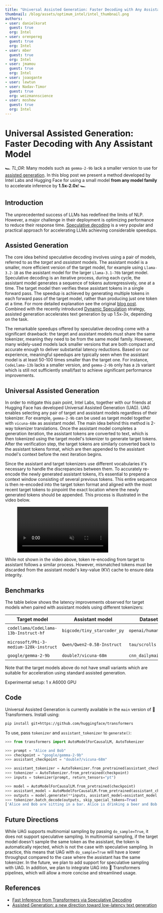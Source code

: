 ```yaml
---
title: "Universal Assisted Generation: Faster Decoding with Any Assistant Model"
thumbnail: /blog/assets/optimum_intel/intel_thumbnail.png
authors:
- user: danielkorat
  guest: true
  org: Intel
- user: orenpereg
  guest: true
  org: Intel
- user: mber
  guest: true
  org: Intel
- user: jmamou
  guest: true
  org: Intel
- user: joaogante
- user: lewtun
- user: Nadav-Timor
  guest: true
  org: weizmannscience
- user: moshew
  guest: true
  org: Intel
---
```


# Universal Assisted Generation: Faster Decoding with Any Assistant Model

🏎️ <em>TL;DR</em>: Many models such as `gemma-2-9b` lack a smaller version to use for [assisted generation](https://huggingface.co/blog/assisted-generation). In this blog post we present a method developed by Intel Labs and Hugging Face for using a small model **from any model family** to accelerate inference by **1.5x-2.0x**! 🏎️

## Introduction

The unprecedented success of LLMs has redefined the limits of NLP. However, a major challenge in their deployment is optimizing performance to reduce their response time.
[Speculative decoding](https://arxiv.org/abs/2211.17192) is a very popular and practical approach for accelerating LLMs achieving considerable speedups.

## Assisted Generation
 
The core idea behind speculative decoding involves using a pair of models, referred to as the _target_ and _assistant_ models. The assistant model is a smaller, more efficient version of the target model, for example using `Llama-3.2-1B` as the assistant model for the larger `Llama-3.1-70b` target model.
Speculative decoding is an iterative process, during each cycle, the assistant model generates a sequence of tokens autoregressively, one at a time. The target model then verifies these assistant tokens in a single forward pass. The speedup is achieved by generating multiple tokens in each forward pass of the target model, rather than producing just one token at a time. For more detailed explanation see the original [blog post](https://huggingface.co/blog/assisted-generation). Combined with the recently introduced [Dynamic Speculation](https://huggingface.co/blog/dynamic_speculation_lookahead) strategy, assisted generation accelerates text generation by up 1.5x-3x, depending on the task.

The remarkable speedups offered by speculative decoding come with a significant drawback: the target and assistant models must share the same tokenizer, meaning they need to be from the same model family. However, many widely-used models lack smaller versions that are both compact and accurate enough to deliver substantial latency reductions. Based on our experience, meaningful speedups are typically seen when the assistant model is at least 50-100 times smaller than the target one. For instance, `CodeLlama-13b` lacks a smaller version, and `gemma-2-9b` only has a `2b` variant which is still not sufficiently small/fast to achieve significant performance improvements.

## Universal Assisted Generation
 
In order to mitigate this pain point, Intel Labs, together with our friends at Hugging Face has developed Universal Assisted Generation (UAG). UAG enables selecting any pair of target and assistant models regardless of their tokenizer. For example, `gemma-2-9b` can be used as target model together with `vicuna-68m` as assistant model. The main idea behind this method is 2-way tokenizer translations. Once the assistant model completes a generation iteration, the assistant tokens are converted to text, which is then tokenized using the target model's tokenizer to generate target tokens. After the verification step, the target tokens are similarly converted back to the assistant tokens format, which are then appended to the assistant model's context before the next iteration begins.

Since the assistant and target tokenizers use different vocabularies it's necessary to handle the discrepancies between them. To accurately re-encode the newly generated assistant tokens, it’s essential to prepend a context window consisting of several previous tokens. This entire sequence is then re-encoded into the target token format and aligned with the most recent target tokens to pinpoint the exact location where the newly generated tokens should be appended. This process is illustrated in the video below.


<!-- [GIF 1 -- FWD PASS] -->
<figure class="image table text-center m-0 w-full">
    <video
        style="max-width: 80%; margin: auto;"
        autoplay loop muted playsinline
        src="https://huggingface.co/datasets/huggingface/documentation-images/resolve/main/blog/universal-assisted-generation/method-animation.mov"
    ></video>
</figure>

While not shown in the video above, token re-encoding from target to assistant follows a similar process. However, mismatched tokens must be discarded from the assistant model's key-value (KV) cache to ensure data integrity.


## Benchmarks

The table below shows the latency improvements observed for target models when paired with assistant models using different tokenizers:

| Target model | Assistant model | Dataset | Task | Speedup |
|----------------------|---------------------|---------------------------|---------------------------|---------------------------|
| `codellama/CodeLlama-13b-Instruct-hf` | `bigcode/tiny_starcoder_py` | `openai/humaneval` | code generation | **1.90x** |
| `microsoft/Phi-3-medium-128k-instruct` | `Qwen/Qwen2-0.5B-Instruct`  | `tau/scrolls`   | long-context summarization | **1.91x** |
| `google/gemma-2-9b` | `double7/vicuna-68m`  | `cnn_dailymail`   | summarization | **1.76x** |

Note that the target models above do not have small variants which are suitable for acceleration using standard assisted generation.

Experimental setup: 1 x A6000 GPU

## Code

Universal Assisted Generation is currently available in the `main` version of 🤗 Transformers. Install using:

```bash
pip install git+https://github.com/huggingface/transformers
```

To use, pass `tokenizer` and `assistant_tokenizer` to `generate()`:

```python
>>> from transformers import AutoModelForCausalLM, AutoTokenizer

>>> prompt = "Alice and Bob"
>>> checkpoint = "google/gemma-2-9b"
>>> assistant_checkpoint = "double7/vicuna-68m"

>>> assistant_tokenizer = AutoTokenizer.from_pretrained(assistant_checkpoint)
>>> tokenizer = AutoTokenizer.from_pretrained(checkpoint)
>>> inputs = tokenizer(prompt, return_tensors="pt")

>>> model = AutoModelForCausalLM.from_pretrained(checkpoint)
>>> assistant_model = AutoModelForCausalLM.from_pretrained(assistant_checkpoint)
>>> outputs = model.generate(**inputs, assistant_model=assistant_model, tokenizer=tokenizer, assistant_tokenizer=assistant_tokenizer)
>>> tokenizer.batch_decode(outputs, skip_special_tokens=True)
['Alice and Bob are sitting in a bar. Alice is drinking a beer and Bob is drinking a']
```


## Future Directions

While UAG supports multinomial sampling by passing `do_sample=True`, it does not support speculative sampling. In multinomial sampling, if the target model doesn't sample the same token as the assistant, the token is automatically rejected, which is not the case with speculative sampling. In practice, this means that UAG with `do_sample=True` will have a lower throughput compared to the case where the assistant has the same tokenizer.
In the future, we plan to add support for speculative sampling with UAG. 
In addition, we plan to integrate UAG into 🤗 Transformers pipelines, which will allow a more concise and streamlined usage.



## References
- [Fast Inference from Transformers via Speculative Decoding](https://arxiv.org/pdf/2211.17192)
- [Assisted Generation: a new direction toward low-latency text generation](https://huggingface.co/blog/assisted-generation)
